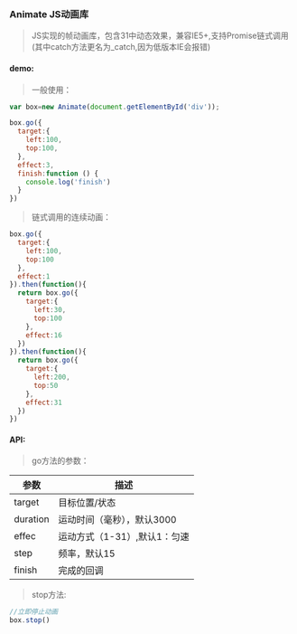 ### Animate JS动画库
> JS实现的帧动画库，包含31中动态效果，兼容IE5+,支持Promise链式调用(其中catch方法更名为_catch,因为低版本IE会报错)

#### demo:  

> 一般使用：  

```js
var box=new Animate(document.getElementById('div'));

box.go({
  target:{
    left:100,
    top:100,
  },
  effect:3,
  finish:function () {
    console.log('finish')
  }
})
```
> 链式调用的连续动画：  

```js
box.go({
  target:{
    left:100,
    top:100
  },
  effect:1
}).then(function(){
  return box.go({
    target:{
      left:30,
      top:100
    },
    effect:16
  })
}).then(function(){
  return box.go({
    target:{
      left:200,
      top:50
    },
    effect:31
  })
})
```
#### API:

> go方法的参数：  

参数 | 描述
---|---
target | 目标位置/状态
duration | 运动时间（毫秒），默认3000
effec | 运动方式（1-31）,默认1：匀速
step | 频率，默认15
finish | 完成的回调

> stop方法:  

```js
//立即停止动画
box.stop()
```
